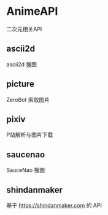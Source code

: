 # AnimeAPI
二次元相关API
## ascii2d
ascii2d 搜图
## picture
ZeroBot 索取图片
## pixiv
P站解析与图片下载
## saucenao
SauceNao 搜图
## shindanmaker
基于 https://shindanmaker.com 的 API